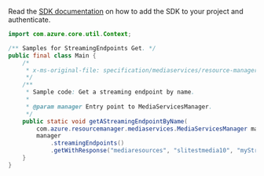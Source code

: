 Read the [SDK documentation](https://github.com/Azure/azure-sdk-for-java/blob/azure-resourcemanager-mediaservices_2.0.0/sdk/mediaservices/azure-resourcemanager-mediaservices/README.md) on how to add the SDK to your project and authenticate.

```java
import com.azure.core.util.Context;

/** Samples for StreamingEndpoints Get. */
public final class Main {
    /*
     * x-ms-original-file: specification/mediaservices/resource-manager/Microsoft.Media/stable/2021-11-01/examples/streamingendpoint-list-by-name.json
     */
    /**
     * Sample code: Get a streaming endpoint by name.
     *
     * @param manager Entry point to MediaServicesManager.
     */
    public static void getAStreamingEndpointByName(
        com.azure.resourcemanager.mediaservices.MediaServicesManager manager) {
        manager
            .streamingEndpoints()
            .getWithResponse("mediaresources", "slitestmedia10", "myStreamingEndpoint1", Context.NONE);
    }
}
```

